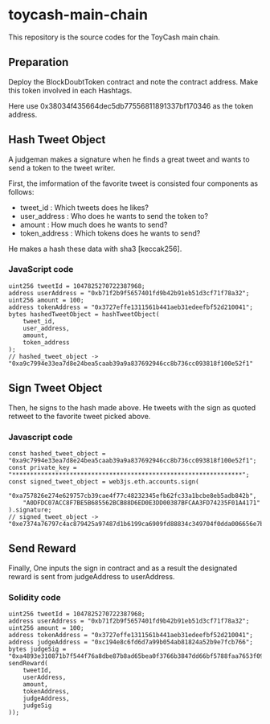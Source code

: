 # toycash-main-chain

This repository is the source codes for the ToyCash main chain.

## Preparation

Deploy the BlockDoubtToken contract and note the contract address.
Make this token involved in each Hashtags.

Here use 0x38034f435664dec5db77556811891337bf170346 as the token address.

## Hash Tweet Object

A judgeman makes a signature when he finds a great tweet and wants to send a token to the tweet writer.

First, the imformation of the favorite tweet is consisted four components as follows:

* tweet_id : Which tweets does he likes?
* user_address : Who does he wants to send the token to?
* amount : How much does he wants to send?
* token_address : Which tokens does he wants to send?

He makes a hash these data with sha3 [keccak256].

### JavaScript code

```
uint256 tweetId = 1047825270722387968;
address userAddress = "0xb71f2b9f5657401fd9b42b91eb51d3cf71f78a32";
uint256 amount = 100;
address tokenAddress = "0x3727effe1311561b441aeb31edeefbf52d210041";
bytes hashedTweetObject = hashTweetObject(
    tweet_id,
    user_address,
    amount,
    token_address
);
// hashed_tweet_object -> "0xa9c7994e33ea7d8e24bea5caab39a9a837692946cc8b736cc093818f100e52f1"
```

## Sign Tweet Object

Then, he signs to the hash made above.
He tweets with the sign as quoted retweet to the favorite tweet picked above.

### Javascript code

```
const hashed_tweet_object = "0xa9c7994e33ea7d8e24bea5caab39a9a837692946cc8b736cc093818f100e52f1";
const private_key = "****************************************************************";
const signed_tweet_object = web3js.eth.accounts.sign(
    "0xa757826e274e629757cb39cae4f77c48232345efb62fc33a1bcbe8eb5adb842b",
    "A0DFDC07ACC8F7BE5B685562BCB88D6ED0E3DD00387BFCAA3FD74235F01A4171"
).signature;
// signed_tweet_object -> "0xe7374a76797c4ac879425a97487d1b6199ca6909fd88834c349704f0dda006656e7bc1b2bbfe7dbc6b05607aa7e0dea2fae74ed2a57065671e92395493c535bd1b"
```

## Send Reward

Finally, One inputs the sign in contract and as a result the designated reward is sent from judgeAddress to userAddress.

### Solidity code

```
uint256 tweetId = 1047825270722387968;
address userAddress = "0xb71f2b9f5657401fd9b42b91eb51d3cf71f78a32";
uint256 amount = 100;
address tokenAddress = "0x3727effe1311561b441aeb31edeefbf52d210041";
address judgeAddress = "0xc194e8c6fd6d7a99b054ab81824a52b9e7fcb766";
bytes judgeSig = "0xa4893e310871b7f544f76a8dbe87b8ad65bea0f3766b3847dd66bf5788faa7653f094ad3965a88b36128b0ec0862b65c06a3bfae6d59ef02f5c4e93e67742fed1c";
sendReward(
    tweetId,
    userAddress,
    amount,
    tokenAddress,
    judgeAddress,
    judgeSig
));
```
